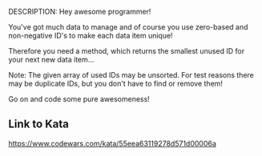 DESCRIPTION:
Hey awesome programmer!

You've got much data to manage and of course you use zero-based and non-negative ID's to make each data item unique!

Therefore you need a method, which returns the smallest unused ID for your next new data item...

Note: The given array of used IDs may be unsorted. For test reasons there may be duplicate IDs, but you don't have to find or remove them!

Go on and code some pure awesomeness!

## Link to Kata
https://www.codewars.com/kata/55eea63119278d571d00006a